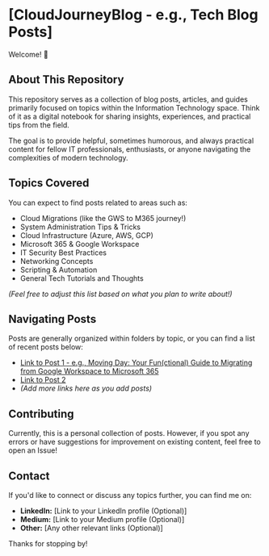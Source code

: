 # [CloudJourneyBlog - e.g., Tech Blog Posts]

Welcome! 👋

## About This Repository

This repository serves as a collection of blog posts, articles, and guides primarily focused on topics within the Information Technology space. Think of it as a digital notebook for sharing insights, experiences, and practical tips from the field.

The goal is to provide helpful, sometimes humorous, and always practical content for fellow IT professionals, enthusiasts, or anyone navigating the complexities of modern technology.

## Topics Covered

You can expect to find posts related to areas such as:

* Cloud Migrations (like the GWS to M365 journey!)
* System Administration Tips & Tricks
* Cloud Infrastructure (Azure, AWS, GCP)
* Microsoft 365 & Google Workspace
* IT Security Best Practices
* Networking Concepts
* Scripting & Automation
* General Tech Tutorials and Thoughts

*(Feel free to adjust this list based on what you plan to write about!)*

## Navigating Posts

Posts are generally organized within folders by topic, or you can find a list of recent posts below:

* [Link to Post 1 - e.g., Moving Day: Your Fun(ctional) Guide to Migrating from Google Workspace to Microsoft 365](./path/to/your/post1.md)
* [Link to Post 2](./path/to/your/post2.md)
* *(Add more links here as you add posts)*

## Contributing

Currently, this is a personal collection of posts. However, if you spot any errors or have suggestions for improvement on existing content, feel free to open an Issue!

## Contact

If you'd like to connect or discuss any topics further, you can find me on:

* **LinkedIn:** [Link to your LinkedIn profile (Optional)]
* **Medium:** [Link to your Medium profile (Optional)]
* **Other:** [Any other relevant links (Optional)]

Thanks for stopping by!
